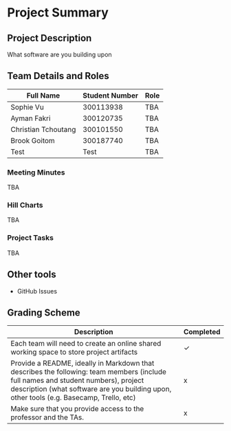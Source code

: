 # Project Summary

## Project Description
What software are you building upon

## Team Details and Roles

| Full Name | Student Number | Role |
|------|------|------|
| Sophie Vu | 300113938| TBA |
| Ayman Fakri | 300120735 | TBA |
| Christian Tchoutang | 300101550 | TBA |
| Brook Goitom | 300187740 | TBA |
| Test | Test | TBA |


### Meeting Minutes 
TBA 

### Hill Charts
TBA

### Project Tasks
TBA

## Other tools
-  GitHub Issues


## Grading Scheme

| Description | Completed |
|------|------|
| Each team will need to create an online shared working space to store project artifacts | &check; |
| Provide a README, ideally in Markdown that describes the following: team members (include full names and student numbers), project description (what software are you building upon, other tools (e.g. Basecamp, Trello, etc) | x |
| Make sure that you provide access to the professor and the TAs. | x |

